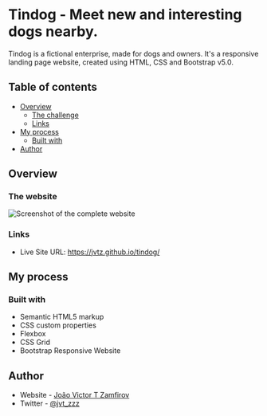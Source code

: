 # Tindog - Meet new and interesting dogs nearby.

Tindog is a fictional enterprise, made for dogs and owners. It's a responsive landing page website, created using HTML, CSS and Bootstrap v5.0.

## Table of contents

- [Overview](#overview)
  - [The challenge](#the-challenge)
  - [Links](#links)
- [My process](#my-process)
  - [Built with](#built-with)
- [Author](#author)

## Overview
### The website

![Screenshot of the complete website]()

### Links

- Live Site URL: https://jvtz.github.io/tindog/

## My process

### Built with

- Semantic HTML5 markup
- CSS custom properties
- Flexbox
- CSS Grid
- Bootstrap Responsive Website

## Author

- Website - [João Victor T Zamfirov](https://github.com/jvtz)
- Twitter - [@jvt_zzz](https://www.twitter.com/jvt_zzz)